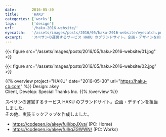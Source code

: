 ```yaml
---
date:       2016-05-30
title:      'HAKU'
categories: ['works']
tags:       ['design']
url:        '/haku-2016-website/'
eyecatch:   '/assets/images/posts/2016/05/haku-2016-website/eyecatch.png'
excerpt:    'スペサンの運営するサービス HAKU のブランドサイト。企画・デザインを担当しました。'
---
```


{{< figure src="/assets/images/posts/2016/05/haku-2016-website/01.jpg" >}}

{{< figure src="/assets/images/posts/2016/05/haku-2016-website/02.jpg" >}}

{{% overview project="HAKU" date="2016-05-30" url="https://haku-cb.com" %}}
Design: akey  
Client, Develop: Special Thanks Inc.
{{% /overview %}}

スペサンの運営するサービス HAKU のブランドサイト。企画・デザインを担当しました。  
その他、実装モックアップを作成しました。

- https://codepen.io/akey/full/bpJXva/ (PC: Home)
- https://codepen.io/akey/full/qZGWWN/ (PC: Works)
